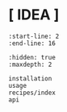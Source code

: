 # [ IDEA ]
```{include} ../README.md
:start-line: 2
:end-line: 16
```
```{toctree}
:hidden: true
:maxdepth: 2

installation
usage
recipes/index
api
```
